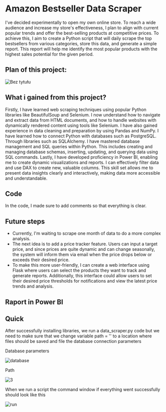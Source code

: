 # Amazon Bestseller Data Scraper

I've decided experimentally to open my own online store. To reach a wide audience and increase my store's effectiveness, I plan to align with current popular trends and offer the best-selling products at competitive prices. To achieve this, I aim to create a Python script that will daily scrape the top bestsellers from various categories, store this data, and generate a simple report. This report will help me identify the most popular products with the highest sales potential for the given period.

## Plan of this project: 
![Bez tytułu](https://github.com/user-attachments/assets/0902169d-8be4-4201-8c42-2ac023b00573)

## What i gained from this project?

Firstly, I have learned web scraping techniques using popular Python libraries like BeautifulSoup and Selenium. I now understand how to navigate and extract data from HTML documents, and how to handle websites with dynamically rendered content using tools like Selenium. I have also gained experience in data cleaning and preparation by using Pandas and NumPy. I have learned how to connect Python with databases such as PostgreSQL. Through libraries such as SQLAlchemy. I have mastered database management and SQL queries within Python. This includes creating and managing database schemas, inserting, updating, and querying data using SQL commands. Lastly, I have developed proficiency in Power BI, enabling me to create dynamic visualizations and reports. I can effectively filter data and use DAX to create new, valuable columns. This skill set allows me to present data insights clearly and interactively, making data more accessible and understandable. 

## Code
In the code, I made sure to add comments so that everything is clear.
## Future steps

* Currently, I'm waiting to scrape one month of data to do a more complex analysis.
* The next idea is to add a price tracker feature. Users can input a target price, and since prices are quite dynamic and can change seasonally, the system will inform them via email when the price drops below or exceeds their desired price.
* To make this more user-friendly, I can create a web interface using Flask where users can select the products they want to track and generate reports. Additionally, this interface could allow users to set their desired price thresholds for notifications and view the latest price trends and analysis.


## Raport in Power BI


## Quick 

After successfully installing libraries, we run a data_scraper.py code but we need to make sure that we change variable path = '' to a location where files should be saved and file the database connection parameters

Database parameters

![database](https://github.com/user-attachments/assets/eef22a15-3752-4f5f-a590-c35b02ea6649)  

Path

![3](https://github.com/user-attachments/assets/7a992a37-f36f-4350-8885-eda573c18e37)

When we run a script the command window if everything went successfully should look like this

![run](https://github.com/user-attachments/assets/e08b216b-b8d8-440b-bc75-b91a084086c9)


